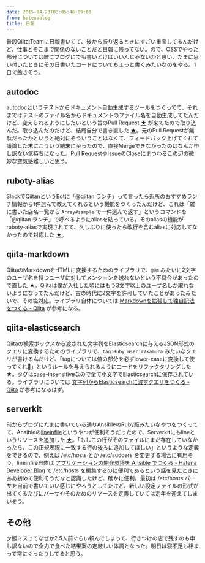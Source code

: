 ```yaml
---
date: 2015-04-23T03:05:46+09:00
from: hatenablog
title: 日報
---
```


<p>普段Qiita:Teamに日報書いてて、後から振り返るときにすごい重宝してるんだけど、仕事とそこまで関係のないことだと日報に残ってない。ので、OSSでやった部分については雑にブログにでも書いとけばいいんじゃないかと思い、たまに思い付いたときにその日書いたコードについてちょっと書くみたいなのをやる。1日で飽きそう。</p>

<h2>autodoc</h2>

<p>autodocというテストからドキュメント自動生成するツールをつくってて、それまではテストのファイル名からドキュメントのファイル名を自動生成してたんだけど、変えられるようにしたいという旨のPull Request <a href="https://github.com/r7kamura/autodoc/pull/30">★</a> が来てたので取り込んだ。取り込んだのだけど、結局自分で書き直した <a href="https://github.com/r7kamura/autodoc/commit/bec8f4ce9ca2f42f3cb204ba8c3887c2d018b8f5">★</a>。元のPull Requestが無駄だったかというと絶対にそういうことはなくて、フィードバック上げてくれて議論した末にこういう結末に至ったので、直接Mergeできなかったのはなんか申し訳ない気持ちになった。Pull RequestやIssueのCloseにまつわるこの辺の微妙な空気感難しいと思う。</p>

<h2>ruboty-alias</h2>

<p>SlackでQiitanというBotに「@qiitan ランチ」って言ったら近所のおすすめランチ情報から1件選んで教えてくれるという機能をつくったんだけど、これは「雑に書いた店名一覧から <code>Array#sample</code> で一件選んで返す」というコマンドを「@qiitan ランチ」で呼べるようにaliasを貼っている。そのaliasの機能がruboty-aliasで実現されてて、久しぶりに使ったら改行を含むaliasに対応してなかったので対応した <a href="https://github.com/r7kamura/ruboty-alias/commit/445b707865ac11dfc669e41d397c109a5aa91f6f">★</a>。</p>

<h2>qiita-markdown</h2>

<p>QiitaのMarkdownをHTMLに変換するためのライブラリで、<code>@9m</code> みたいに2文字のユーザ名を持つユーザに対してメンションを送れないという不具合があったので直した <a href="https://github.com/increments/qiita-markdown/commit/82e2340e7e46c77a9aa3ed5c1a4390072c7c09c1">★</a>。Qiitaは僕が入社した頃にはもう3文字以上のユーザ名しか取れないようになってたんだけど、古の時代に2文字を許可していたことがあったみたいで、その塩対応。ライブラリ自体については <a href="http://qiita.com/r7kamura/items/faf2189a32e1eaa1a5d4">Markdownを拡張して独自記法をつくる - Qiita</a> が参考になる。</p>

<h2>qiita-elasticsearch</h2>

<p>Qiitaの検索ボックスから渡された文字列をElasticsearchに与えるJSON形式のクエリに変換するためのライブラリで、<code>tag:Ruby user:r7kamura</code> みたいなクエリが書けるんだけど、「tagについては値の部分を必ずlower-caseに変換して使ってくれ🙏」というルールを与えられるようにコードをリファクタリングした <a href="https://github.com/increments/qiita-elasticsearch/commit/251de0dd3f8e209ce01110634fbc9f016ea48805">★</a>。タグはcase-insensitiveなので全て小文字でElasticsearchに保存されている。ライブラリについては <a href="http://qiita.com/r7kamura/items/e1d3888daa2d21062114">文字列からElasticsearchに渡すクエリをつくる - Qiita</a> が参考になるはず。</p>

<h2>serverkit</h2>

<p>前からブログにたまに書いている通りAnsibleのRuby版みたいなやつをつくってて、Ansibleの<a href="http://docs.ansible.com/lineinfile_module.html">lineinfile</a>というやつが便利そうだったので、Serverkitにもlineというリソースを追加した <a href="https://github.com/r7kamura/serverkit/compare/v0.4.8...v0.4.9">★</a>。「もしこの行がそのファイルにまだ存在していなかったら、この正規表現に一致する行の後ろに追加してほしい」というような定義をできるので、例えば /etc/hosts とか /etc/sudoers を変更する場合に有用そう。lineinfile自体は <a href="http://developer.hatenastaff.com/entry/hatena-engineer-advent-calendar-01-ansible">アプリケーションの開発環境を Ansible でつくる - Hatena Developer Blog</a> で /etc/hosts を編集するのに便利であるという話を見たときにああ初めて便利そうだなと認識したけど、確かに便利。最初は /etc/hosts パーサを自前で書いていい感じにやろうとしてたけど、新しい設定ファイルの形式が出てくるたびにパーサやそのためのリソースを定義していては定年を迎えてしまいそう。</p>

<h2>その他</h2>

<p>夕飯ミスってなぜか2.5人前ぐらい頼んでしまって、行きつけの店で残すのも申し訳ないので全力で食べた結果案の定厳しい体調となった。明日は寝不足も相まって常にぐったりしてると思う。</p>

